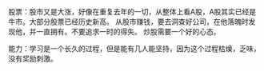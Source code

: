股票：股市又是大涨，好像在重复去年的一切，从整体上看A股，A股其实已经是牛市。大部分股票已经历史新高。
从股市赚钱，要去洞查好公司，在他落魄时发现他，并一直拥有。不要追求一时的得失。
炒股需要一个好的心态。

能力：学习是一个长久的过程，但是能有几人能坚持，因为这个过程枯燥，乏味，没有奖励刺激。
